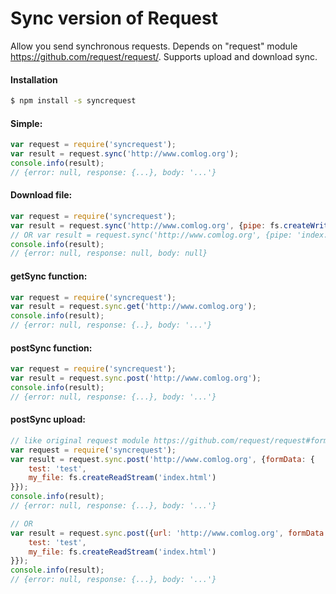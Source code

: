 # Sync version of Request

Allow you send synchronous requests. Depends on "request" module https://github.com/request/request/.
Supports upload and download sync.

#### Installation
```sh
$ npm install -s syncrequest
```

#### Simple:
```javascript
var request = require('syncrequest');
var result = request.sync('http://www.comlog.org');
console.info(result);
// {error: null, response: {...}, body: '...'}
```

#### Download file:
```javascript
var request = require('syncrequest');
var result = request.sync('http://www.comlog.org', {pipe: fs.createWriteStream('index.html')});
// OR var result = request.sync('http://www.comlog.org', {pipe: 'index.html'});
console.info(result);
// {error: null, response: null, body: null}
```

#### getSync function:
```javascript
var request = require('syncrequest');
var result = request.sync.get('http://www.comlog.org');
console.info(result);
// {error: null, response: {..}, body: '...'}
```

#### postSync function:
```javascript
var request = require('syncrequest');
var result = request.sync.post('http://www.comlog.org');
console.info(result);
// {error: null, response: {...}, body: '...'}
```

#### postSync upload:
```javascript
// like original request module https://github.com/request/request#forms
var request = require('syncrequest');
var result = request.sync.post('http://www.comlog.org', {formData: {
    test: 'test',
    my_file: fs.createReadStream('index.html')
}});
console.info(result);
// {error: null, response: {...}, body: '...'}

// OR
var result = request.sync.post({url: 'http://www.comlog.org', formData: {
    test: 'test',
    my_file: fs.createReadStream('index.html')
}});
console.info(result);
// {error: null, response: {...}, body: '...'}

```
